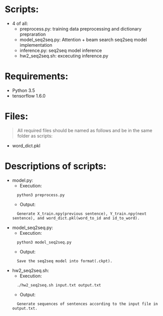 # Scripts:
- 4 of all:
  - preprocess.py: training data preprocessing and dictionary prepraration
  - model_seq2seq.py: Attention + beam search seq2seq model implementation
  - inference.py: seq2seq model inference
  - hw2_seq2seq.sh: excecuting inference.py

# Requirements:  
- Python 3.5  
- tensorflow 1.6.0 

# Files:
> All required files should be named as follows and be in the same folder as scripts:
- word_dict.pkl

# Descriptions of scripts:
- model.py:
  - Execution:
  ```
    python3 preprocess.py
  ```
  - Output:
  ```
    Generate X_train.npy(previous sentence), Y_train.npy(next sentence), and word_dict.pkl(word_to_id and id_to_word).
  ```
- model_seq2seq.py:  
  - Execution:  
  ```
    python3 model_seq2seq.py
  ```
  - Output:  
  ```
    Save the seq2seq model into format(.ckpt).
  ```
- hw2_seq2seq.sh:  
  - Execution:  
  ```
    ./hw2_seq2seq.sh input.txt output.txt 
  ```
  - Output:  
  ```
    Generate sequences of sentences according to the input file in output.txt.
  ```
